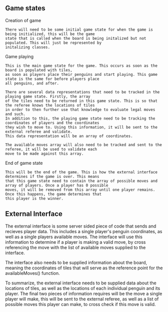 Game states
------------------
 Creation of game
 
    There will need to be some initial game state for when the game is being initialized, this will be the game
    state that is called when the board is being initalized but not populated. This will just be represented by 
    initalizing classes.
    
 Game playing
 
    This is the main game state for the game. This occurs as soon as the board is populated with tiles,
    as soon as players place their penguins and start playing. This game state is the same for before players place
    all penguins, and after. 
    
    There are several data representations that need to be tracked in the playing game state. Firstly, the array
    of the tiles need to be returned in this game state. This is so that the referee knows the locations of tiles
    in order to then further use that knowledge to evaluate legal moves and such.
    In addition to this, the playing game state need to be tracking the coordinates of players and the coordinates
    they wish to move to. Using this information, it will be sent to the external referee and validate. 
    This data representation will be an array of coordinates.
    
    The available moves array will also need to be tracked and sent to the referee, it will be used to validate each
    move to be made against this array.
    
 End of game state
 
    This will be the end of the game. This is how the external interface determines if the game is over. This means
    that this game state need to contain the array of possible moves and array of players. Once a player has 0 possible
    moves, it will be removed from this array until one player remains. Once this happens, the game determines that
    this player is the winner.
    
 
 External Interface
 ------------------
 The external interface is some server sided piece of code that sends and recieves player data. This includes
 a single player's penguin coordinates, as well as a single players available moves. The interface will use this
 information to determine if a player is making a valid move, by cross referencing the move with the list of
 available moves supplied to the interface. 
 
 The interface also needs to be supplied information about the board, meaning the coordinates of tiles that will serve
 as the reference point for the availableMoves() function. 
 
 To summarize, the external interface needs to be supplied data about the locations of tiles, as well as the locations
 of each individual penguin and its player. The final two pieces of information requires will be the move a single player
 will make, this will be sent to the external referee, as well as a list of possible moves this player can make, to cross
 check if this move is valid.